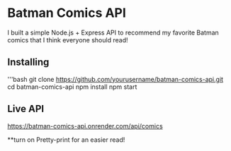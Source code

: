 # Batman Comics API 
I built a simple Node.js + Express API to recommend my favorite Batman comics that I think everyone should read!

## Installing
'''bash
git clone https://github.com/yourusername/batman-comics-api.git
cd batman-comics-api
npm install
npm start

## Live API
https://batman-comics-api.onrender.com/api/comics

**turn on Pretty-print for an easier read!